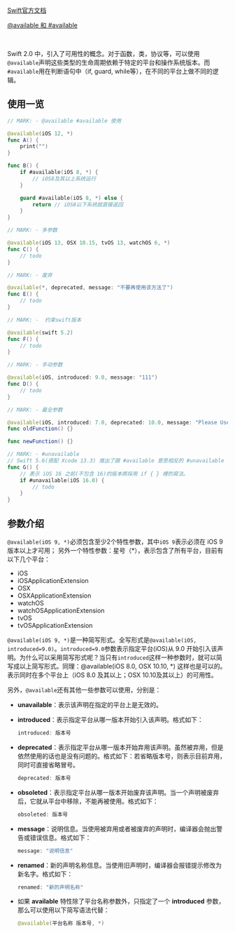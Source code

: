 [Swift官方文档](https://docs.swift.org/swift-book/ReferenceManual/Attributes.html)

[@available 和 #available](https://swift.gg/2016/04/13/swift-qa-2016-04-13/)

​		

Swift 2.0 中，引入了可用性的概念。对于函数，类，协议等，可以使用`@available`声明这些类型的生命周期依赖于特定的平台和操作系统版本。而`#available`用在判断语句中（if, guard, while等），在不同的平台上做不同的逻辑。



## 使用一览

```swift
// MARK: - @available #available 使用

@available(iOS 12, *)
func A() {
    print("")
}

func B() {
    if #available(iOS 8, *) {
        // iOS8及其以上系统运行
    }

    guard #available(iOS 8, *) else {
        return // iOS8以下系统就直接返回
    }
}

// MARK: - 多参数

@available(iOS 13, OSX 10.15, tvOS 13, watchOS 6, *)
func C() {
    // todo
}

// MARK: - 废弃

@available(*, deprecated, message: "不要再使用该方法了")
func E() {
    // todo
}

// MARK: -  约束swift版本

@available(swift 5.2)
func F() {
    // todo
}

// MARK: - 手动参数

@available(iOS, introduced: 9.0, message: "111")
func D() {
    // todo
}

// MARK: - 最全参数

@available(iOS, introduced: 7.0, deprecated: 10.0, message: "Please Use newFunction instead", renamed: "newFunction")
func oldFunction() {}

func newFunction() {}

// MARK: - #unavailable
// Swift 5.6(搭配 Xcode 13.3) 推出了跟 #available 意思相反的 #unavailable
func G() {
	// 表示 iOS 16 之前(不包含 16)的版本將採用 if { } 裡的寫法。
    if #unavailable(iOS 16.0) {
        // todo
    }
}
```



## 参数介绍

`@available(iOS 9, *)`必须包含至少2个特性参数，其中`iOS 9`表示必须在 iOS 9 版本以上才可用；
另外一个特性参数：星号（*），表示包含了所有平台，目前有以下几个平台：

- iOS
- iOSApplicationExtension
- OSX
- OSXApplicationExtension
- watchOS
- watchOSApplicationExtension
- tvOS
- tvOSApplicationExtension



`@available(iOS 9, *)`是一种简写形式。全写形式是`@available(iOS, introduced=9.0)`。`introduced=9.0`参数表示指定平台(iOS)从 9.0 开始引入该声明。为什么可以采用简写形式呢？当只有`introduced`这样一种参数时，就可以简写成以上简写形式。同理：@available(iOS 8.0, OSX 10.10, *) 这样也是可以的。表示同时在多个平台上（iOS 8.0 及其以上；OSX 10.10及其以上）的可用性。

另外，`@available`还有其他一些参数可以使用，分别是：

- **unavailable**：表示该声明在指定的平台上是无效的。

- **introduced**：表示指定平台从哪一版本开始引入该声明。格式如下：

    ```swift
    introduced: 版本号
    ```

- **deprecated**：表示指定平台从哪一版本开始弃用该声明。虽然被弃用，但是依然使用的话也是没有问题的。格式如下：若省略版本号，则表示目前弃用，同时可直接省略冒号。

    ```swift
    deprecated: 版本号
    ```

- **obsoleted**：表示指定平台从哪一版本开始废弃该声明。当一个声明被废弃后，它就从平台中移除，不能再被使用。格式如下：

    ```swift
    obsoleted: 版本号
    ```

- **message**：说明信息。当使用被弃用或者被废弃的声明时，编译器会抛出警告或错误信息。格式如下：

    ```swift
    message: "说明信息"
    ```

- **renamed**：新的声明名称信息。当使用旧声明时，编译器会报错提示修改为新名字。格式如下：

    ```swift
    renamed: "新的声明名称"
    ```

- 如果 **available** 特性除了平台名称参数外，只指定了一个 **introduced** 参数，那么可以使用以下简写语法代替：

    ```swift
    @available(平台名称 版本号, *)
    ```

    

